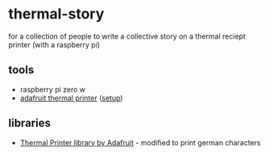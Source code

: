 # thermal-story
for a collection of people to write a collective story on a thermal reciept printer (with a raspberry pi)

## tools
* raspberry pi zero w
* [adafruit thermal printer](https://www.adafruit.com/product/597) ([setup](https://learn.adafruit.com/mini-thermal-receipt-printer/circuitpython))

## libraries
* [Thermal Printer library by Adafruit](https://github.com/papayapeter/Adafruit_CircuitPython_Thermal_Printer.git) - modified to print german characters
